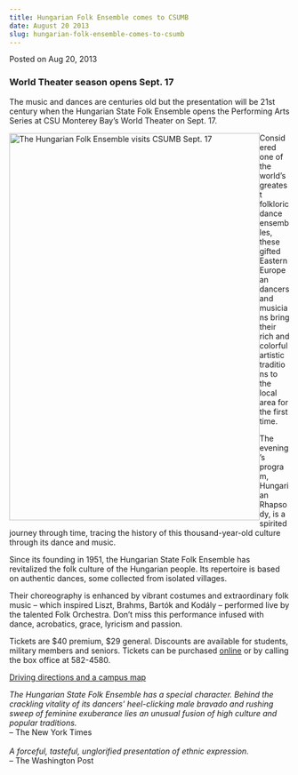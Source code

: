 ```yaml
---
title: Hungarian Folk Ensemble comes to CSUMB
date: August 20 2013
slug: hungarian-folk-ensemble-comes-to-csumb
---
```


 



<span class="date">Posted on Aug 20, 2013    </span>
<h3>World Theater season opens Sept. 17</h3>
<p>The music and dances are centuries old but the presentation will
be 21st century when the Hungarian State Folk Ensemble opens the
Performing Arts Series at CSU Monterey Bay&#x2019;s World Theater on Sept.
17.</p>
<p><img alt="The Hungarian Folk Ensemble visits CSUMB Sept. 17" src="https://news.csumb.edu/sites/default/files/65/attachments/news/images/folk_dance_for_web.jpg" style="float:left; width:450px; height:697px">Considered one of
the world&#x2019;s greatest folkloric dance ensembles, these gifted
Eastern European dancers and musicians bring their rich and
colorful artistic traditions to the local area for the first
time.</img></p>
<p>The evening&#x2019;s program, Hungarian Rhapsody, is a spirited journey
through time, tracing the history of this thousand-year-old culture
through its dance and music.</p>
<p>Since its founding in 1951, the Hungarian State Folk Ensemble
has revitalized the folk culture of the Hungarian people. Its
repertoire is based on authentic dances, some collected from
isolated villages.</p>
<p>Their choreography is enhanced by vibrant costumes and
extraordinary folk music &#x2013; which inspired Liszt, Brahms, Bart&#xF3;k and
Kod&#xE1;ly &#x2013; performed live by the talented Folk Orchestra. Don&#x2019;t miss
this performance infused with dance, acrobatics, grace, lyricism
and passion.</p>
<p>Tickets are $40 premium, $29 general. Discounts are available
for students, military members and seniors. Tickets can be
purchased <a href="https://csumb.edu/worldtheater" rel="nofollow">online</a>&#xA0;or by calling the box office at
582-4580.</p>
<p><a href="https://csumb.edu/maps" rel="nofollow">Driving
directions and a campus map</a></p>
<p><em>The Hungarian State Folk Ensemble has a special character.
Behind the crackling vitality of its dancers&apos; heel-clicking male
bravado and rushing sweep of feminine exuberance lies an unusual
fusion of high culture and popular traditions.</em><br>
&#x2013; The New York Times<br>
<br>
<em>A forceful, tasteful, unglorified presentation of ethnic
expression.</em><br>
&#x2013; The Washington Post</br></br></br></br></p>





```

